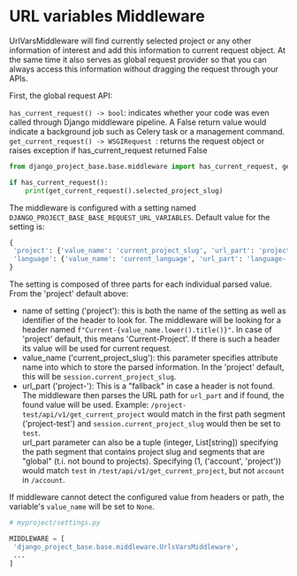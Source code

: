 # URL variables Middleware

UrlVarsMiddleware will find currently selected project or any other information of interest and add this information
to current request object. At the same time it also serves as global request provider so that you can always access
this information without dragging the request through your APIs.

First, the global request API:

`has_current_request() -> bool`: indicates whether your code was even called through Django middleware pipeline. A
   False return value would indicate a background job such as Celery task or a management command.
`get_current_request() -> WSGIRequest `: returns the request object or raises exception if has_current_request
   returned False

```python
from django_project_base.base.middleware import has_current_request, get_current_request

if has_current_request():
    print(get_current_request().selected_project_slug)
```

The middleware is configured with a setting named `DJANGO_PROJECT_BASE_BASE_REQUEST_URL_VARIABLES`. Default value for
the setting is:

```python
{
 'project': {'value_name': 'current_project_slug', 'url_part': 'project-'},
 'language': {'value_name': 'current_language', 'url_part': 'language-'},
}
```

The setting is composed of three parts for each individual parsed value. From the 'project' default above:

- name of setting ('project'): this is both the name of the setting as well as identifier of the header to look for. 
  The middleware will be looking for a header named `f"Current-{value_name.lower().title()}"`. In case of 'project'
   default, this means 'Current-Project'. If there is such a header its value will be used for current request.
- value_name ('current_project_slug'): this parameter specifies attribute name into which to store the parsed
   information. In the 'project' default, this will be `session.current_project_slug`.
- url_part ('project-'): This is a "fallback" in case a header is not found. The middleware then parses the URL path
  for `url_part` and if found, the found value will be used. Example: `/project-test/api/v1/get_current_project` would 
  match in the first path segment ('project-test') and `session.current_project_slug` would then be set to `test`.  
  url_part parameter can also be a tuple (integer, List[string]) specifying the path segment that contains project slug
  and segments that are "global" (t.i. not bound to projects). Specifying (1, ('account', 'project')) would  match 
  `test` in `/test/api/v1/get_current_project`, but not `account` in `/account`.

If middleware cannot detect the configured value from headers or path, the variable's `value_name` will be set to
`None`.

```python
# myproject/settings.py

MIDDLEWARE = [
 'django_project_base.base.middleware.UrlsVarsMiddleware',
 ...
]
```

